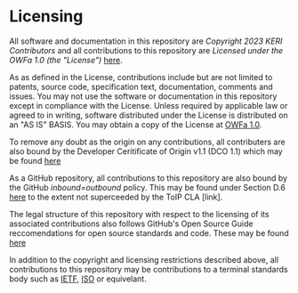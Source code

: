 # Licensing

All software and documentation in this repository are *Copyright 2023 KERI Contributors* and 
all contributions to this repository are *Licensed under the OWFa 1.0 (the "License")* [here](https://github.com/trustoverip/tswg-acdc-specification/blob/main/LICENSE).

As as defined in the License, contributions include but are not limited to patents, source code, specification text, 
documentation, comments and issues. You may not use the software or documentation in this repository except in compliance with the License.
Unless required by applicable law or agreed to in writing, software distributed
under the License is distributed on an "AS IS" BASIS.
You may obtain a copy of the License at [OWFa 1.0](https://www.openwebfoundation.org/the-agreements/the-owf-1-0-agreements-granted-claims/owfa-1-0).

To remove any doubt as the origin on any contributions, all contributers are also bound by the
Developer Ceritificate of Origin v1.1 (DCO 1.1) which may be found [here](https://developercertificate.org)

As a GitHub repository, all contributions to this repository are also bound by
the GitHub *inbound=outbound* policy. This may be found under Section D.6
[here](https://docs.github.com/en/github/site-policy/github-terms-of-service#6-contributions-under-repository-license) to the extent not superceeded by the ToIP CLA [link].

The legal structure of this repository with respect to the licensing of its
associated contributions also follows GitHub's Open Source Guide reccomendations for
open source standards and code. These may be found [here](https://opensource.guide/legal/)

In addition to the copyright and licensing restrictions described above, all contributions to this repository may be contributions to a terminal standards body such as [IETF](https://www.ietf.org), [ISO](https://www.iso.org/home.html) or equivelant.
